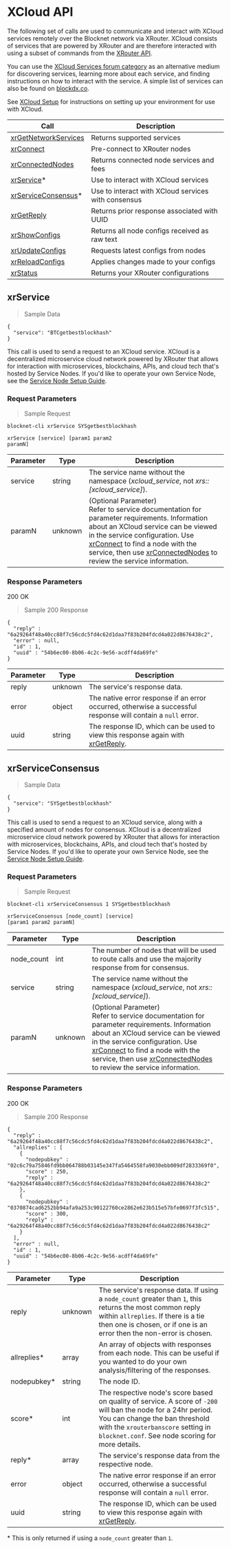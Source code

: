 # XCloud API

The following set of calls are used to communicate and interact with XCloud services remotely over the Blocknet network via XRouter. XCloud consists of services that are powered by XRouter and are therefore interacted with using a subset of commands from the [XRouter API](#xrouter-api). 

You can use the [XCloud Services forum category](https://forum.blocknet.co/c/xcloud-services) as an alternative medium for discovering services, learning more about each service, and finding instructions on how to interact with the service. A simple list of services can also be found on [blockdx.co](https://blockdx.co/xcloud-services).

See [XCloud Setup](#xcloud-setup) for instructions on setting up your environment for use with XCloud.


Call                                              | Description
--------------------------------------------------|---------------
[xrGetNetworkServices](#xrgetnetworkservices)     | Returns supported services
[xrConnect](#xrconnect)                           | Pre-connect to XRouter nodes
[xrConnectedNodes](#xrconnectednodes)             | Returns connected node services and fees
[xrService](#xrservice)*                          | Use to interact with XCloud services
[xrServiceConsensus](#xrServiceconsensus)*        | Use to interact with XCloud services with consensus
[xrGetReply](#xrgetreply)                         | Returns prior response associated with UUID
[xrShowConfigs](#xrshowconfigs)                   | Returns all node configs received as raw text
[xrUpdateConfigs](#xrupdateconfigs)               | Requests latest configs from nodes
[xrReloadConfigs](#xrreloadconfigs)               | Applies changes made to your configs
[xrStatus](#xrstatus)                             | Returns your XRouter configurations










## xrService

> Sample Data

```cli
{
  "service": "BTCgetbestblockhash"
}
```
This call is used to send a request to an XCloud service. XCloud is a decentralized microservice cloud network powered by XRouter that allows for interaction with microservices, blockchains, APIs, and cloud tech that's hosted by Service Nodes. If you'd like to operate your own Service Node, see the [Service Node Setup Guide](https://docs.blocknet.co/service-nodes/setup).


### Request Parameters

> Sample Request

```cli
blocknet-cli xrService SYSgetbestblockhash
```
<code class="api-call">xrService [service] [param1 param2 paramN]</code>

Parameter       | Type    | Description
----------------|---------|-------------
service         | string  | The service name without the namespace (*xcloud_service*, not *xrs::[xcloud_service]*).
paramN          | unknown | (Optional Parameter)<br>Refer to service documentation for parameter requirements. Information about an XCloud service can be viewed in the service configuration. Use [xrConnect](#xrconnect) to find a node with the service, then use [xrConnectedNodes](#xrconnectednodes) to review the service information.


### Response Parameters

<aside class="success">
200 OK
</aside>

> Sample 200 Response

```cli
{
  "reply" : "6a29264f48a40cc88f7c56cdc5fd4c62d1daa7f83b204fdcd4a022d8676438c2",
  "error" : null,
  "id" : 1,
  "uuid" : "54b6ec00-8b06-4c2c-9e56-acdff4da69fe"
}
```

Parameter       | Type    | Description
----------------|---------|-------------
reply           | unknown | The service's response data.
error           | object  | The native error response if an error occurred, otherwise a successful response will contain a `null` error.
uuid            | string  | The response ID, which can be used to view this response again with [xrGetReply](#xrgetreply).










## xrServiceConsensus

> Sample Data

```cli
{
  "service": "SYSgetbestblockhash"
}
```
This call is used to send a request to an XCloud service, along with a specified amount of nodes for consensus. XCloud is a decentralized microservice cloud network powered by XRouter that allows for interaction with microservices, blockchains, APIs, and cloud tech that's hosted by Service Nodes. If you'd like to operate your own Service Node, see the [Service Node Setup Guide](https://docs.blocknet.co/service-nodes/setup).


### Request Parameters

> Sample Request

```cli
blocknet-cli xrServiceConsensus 1 SYSgetbestblockhash
```
<code class="api-call">xrServiceConsensus [node_count] [service] [param1 param2 paramN]</code>

Parameter       | Type    | Description
----------------|---------|-------------
node_count      | int     | The number of nodes that will be used to route calls and use the majority response from for consensus.
service         | string  | The service name without the namespace (*xcloud_service*, not *xrs::[xcloud_service]*).
paramN          | unknown | (Optional Parameter)<br>Refer to service documentation for parameter requirements. Information about an XCloud service can be viewed in the service configuration. Use [xrConnect](#xrconnect) to find a node with the service, then use [xrConnectedNodes](#xrconnectednodes) to review the service information.


### Response Parameters

<aside class="success">
200 OK
</aside>

> Sample 200 Response

```cli
{
  "reply" : "6a29264f48a40cc88f7c56cdc5fd4c62d1daa7f83b204fdcd4a022d8676438c2",
  "allreplies" : [
    {
      "nodepubkey" : "02c6c79a75846fd9bb064788b03145e347fa5464558fa9030ebb009df2833369f0",
      "score" : 250,
      "reply" : "6a29264f48a40cc88f7c56cdc5fd4c62d1daa7f83b204fdcd4a022d8676438c2"
    },
    {
      "nodepubkey" : "0370874cad6252bb94afa9a253c90122760ce2862e623b515e57bfe0697f3fc515",
      "score" : 300,
      "reply" : "6a29264f48a40cc88f7c56cdc5fd4c62d1daa7f83b204fdcd4a022d8676438c2"
    }
  ],
  "error" : null,
  "id" : 1,
  "uuid" : "54b6ec00-8b06-4c2c-9e56-acdff4da69fe"
}
```

Parameter       | Type    | Description
----------------|---------|-------------
reply           | unknown | The service's response data. If using a `node_count` greater than `1`, this returns the most common reply within `allreplies`. If there is a tie then one is chosen, or if one is an error then the non-error is chosen.
allreplies*     | array   | An array of objects with responses from each node. This can be useful if you wanted to do your own analysis/filtering of the responses.
nodepubkey*     | string  | The node ID.
score*          | int     | The respective node's score based on quality of service. A score of `-200` will ban the node for a 24hr period. You can change the ban threshold with the `xrouterbanscore` setting in `blocknet.conf`. See node scoring for more details.
reply*          | array   | The service's response data from the respective node.
error           | object  | The native error response if an error occurred, otherwise a successful response will contain a `null` error.
uuid            | string  | The response ID, which can be used to view this response again with [xrGetReply](#xrgetreply).

\* This is only returned if using a `node_count` greater than `1`.









